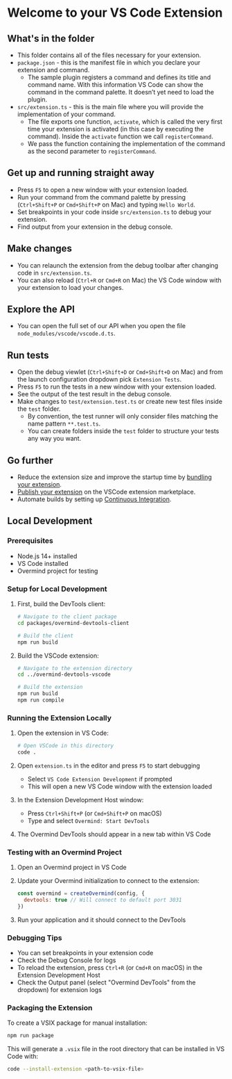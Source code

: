 # Welcome to your VS Code Extension

## What's in the folder

- This folder contains all of the files necessary for your extension.
- `package.json` - this is the manifest file in which you declare your extension and command.
  - The sample plugin registers a command and defines its title and command name. With this information VS Code can show the command in the command palette. It doesn’t yet need to load the plugin.
- `src/extension.ts` - this is the main file where you will provide the implementation of your command.
  - The file exports one function, `activate`, which is called the very first time your extension is activated (in this case by executing the command). Inside the `activate` function we call `registerCommand`.
  - We pass the function containing the implementation of the command as the second parameter to `registerCommand`.

## Get up and running straight away

- Press `F5` to open a new window with your extension loaded.
- Run your command from the command palette by pressing (`Ctrl+Shift+P` or `Cmd+Shift+P` on Mac) and typing `Hello World`.
- Set breakpoints in your code inside `src/extension.ts` to debug your extension.
- Find output from your extension in the debug console.

## Make changes

- You can relaunch the extension from the debug toolbar after changing code in `src/extension.ts`.
- You can also reload (`Ctrl+R` or `Cmd+R` on Mac) the VS Code window with your extension to load your changes.

## Explore the API

- You can open the full set of our API when you open the file `node_modules/vscode/vscode.d.ts`.

## Run tests

- Open the debug viewlet (`Ctrl+Shift+D` or `Cmd+Shift+D` on Mac) and from the launch configuration dropdown pick `Extension Tests`.
- Press `F5` to run the tests in a new window with your extension loaded.
- See the output of the test result in the debug console.
- Make changes to `test/extension.test.ts` or create new test files inside the `test` folder.
  - By convention, the test runner will only consider files matching the name pattern `**.test.ts`.
  - You can create folders inside the `test` folder to structure your tests any way you want.

## Go further

- Reduce the extension size and improve the startup time by [bundling your extension](https://code.visualstudio.com/api/working-with-extensions/testing-extension).
- [Publish your extension](https://code.visualstudio.com/api/working-with-extensions/publishing-extension) on the VSCode extension marketplace.
- Automate builds by setting up [Continuous Integration](https://code.visualstudio.com/api/working-with-extensions/continuous-integration).

## Local Development

### Prerequisites

- Node.js 14+ installed
- VS Code installed
- Overmind project for testing

### Setup for Local Development

1. First, build the DevTools client:

   ```bash
   # Navigate to the client package
   cd packages/overmind-devtools-client

   # Build the client
   npm run build
   ```

2. Build the VSCode extension:

   ```bash
   # Navigate to the extension directory
   cd ../overmind-devtools-vscode

   # Build the extension
   npm run build
   npm run compile
   ```

### Running the Extension Locally

1. Open the extension in VS Code:

   ```bash
   # Open VSCode in this directory
   code .
   ```

2. Open `extension.ts` in the editor and press `F5` to start debugging
   - Select `VS Code Extension Development` if prompted
   - This will open a new VS Code window with the extension loaded

3. In the Extension Development Host window:
   - Press `Ctrl+Shift+P` (or `Cmd+Shift+P` on macOS)
   - Type and select `Overmind: Start DevTools`

4. The Overmind DevTools should appear in a new tab within VS Code

### Testing with an Overmind Project

1. Open an Overmind project in VS Code
2. Update your Overmind initialization to connect to the extension:

   ```js
   const overmind = createOvermind(config, {
     devtools: true // Will connect to default port 3031
   })
   ```

3. Run your application and it should connect to the DevTools

### Debugging Tips

- You can set breakpoints in your extension code
- Check the Debug Console for logs
- To reload the extension, press `Ctrl+R` (or `Cmd+R` on macOS) in the Extension Development Host
- Check the Output panel (select "Overmind DevTools" from the dropdown) for extension logs

### Packaging the Extension

To create a VSIX package for manual installation:

```bash
npm run package
```

This will generate a `.vsix` file in the root directory that can be installed in VS Code with:

```bash
code --install-extension <path-to-vsix-file>
```
